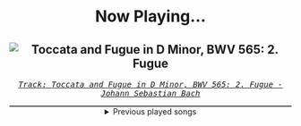 <div align="center"> 
<h1>Now Playing...</h1>

![Toccata and Fugue in D Minor, BWV 565: 2. Fugue](https://i.scdn.co/image/ab67616d00001e02fa04f339978dbdc9452fae10)
--
_<samp><a href="https://open.spotify.com/track/7zDrCKK7GUm2vh4LNmiTLn">Track: Toccata and Fugue in D Minor, BWV 565: 2. Fugue - Johann Sebastian Bach</a></samp>_

<div style="border: 1px #4B5054 solid"></div>
<details>
  <summary>
    Previous played songs
  </summary>
  <table>
    <thead>
      <tr>
        <th>
          Artist
        </th>
        <th>
          Song
        </th>
        <th>
          Link
        </th>
      </tr>
    </thead>
    <tbody>
      <tr><td>Johann Sebastian Bach</td><td>Toccata and Fugue in D Minor, BWV 565: 2. Fugue</td><td><a href="https://open.spotify.com/track/7zDrCKK7GUm2vh4LNmiTLn">https://open.spotify.com/track/7zDrCKK7GUm2vh4LNmiTLn</a></td></tr><tr><td>Dayseeker</td><td>The Color Black</td><td><a href="https://open.spotify.com/track/6sgIFZ2Ong8yhedF3Dg556">https://open.spotify.com/track/6sgIFZ2Ong8yhedF3Dg556</a></td></tr><tr><td>We Came As Romans</td><td>circling a dying sun</td><td><a href="https://open.spotify.com/track/4QvogtzlxW6W9GOJH90ms4">https://open.spotify.com/track/4QvogtzlxW6W9GOJH90ms4</a></td></tr><tr><td>Zero 9:36</td><td>Until The Day I</td><td><a href="https://open.spotify.com/track/4Zle9kZq00yrFs4DkYrOHV">https://open.spotify.com/track/4Zle9kZq00yrFs4DkYrOHV</a></td></tr><tr><td>Our Promise</td><td>Panic Waves</td><td><a href="https://open.spotify.com/track/2UE48m09FyDdc6Ot1sGKqS">https://open.spotify.com/track/2UE48m09FyDdc6Ot1sGKqS</a></td></tr><tr><td>The Devil Wears Prada</td><td>Salt (feat. Dayseeker)</td><td><a href="https://open.spotify.com/track/4giP4hSHWfO7LfvlG50Z44">https://open.spotify.com/track/4giP4hSHWfO7LfvlG50Z44</a></td></tr><tr><td>Dayseeker</td><td>Without Me</td><td><a href="https://open.spotify.com/track/7oGCVuPEyp6m6DhXkU5Pfs">https://open.spotify.com/track/7oGCVuPEyp6m6DhXkU5Pfs</a></td></tr><tr><td>Acres</td><td>Push Me Away (feat. Landon Tewers)</td><td><a href="https://open.spotify.com/track/2SOG2JS0yX7WTQuULoZMrn">https://open.spotify.com/track/2SOG2JS0yX7WTQuULoZMrn</a></td></tr><tr><td>Sleep Token</td><td>Caramel</td><td><a href="https://open.spotify.com/track/1QrbZhFYlViXd60g130vw1">https://open.spotify.com/track/1QrbZhFYlViXd60g130vw1</a></td></tr><tr><td>Unprocessed</td><td>Glass</td><td><a href="https://open.spotify.com/track/1nD9Av3y4mv2kcnByXSRtK">https://open.spotify.com/track/1nD9Av3y4mv2kcnByXSRtK</a></td></tr><tr><td>Fit For A King</td><td>No Tomorrow</td><td><a href="https://open.spotify.com/track/6O9B40beCsChWkckTRngIk">https://open.spotify.com/track/6O9B40beCsChWkckTRngIk</a></td></tr><tr><td>Dayseeker</td><td>Pale Moonlight</td><td><a href="https://open.spotify.com/track/1IQA1li1Io3D5WY6RNekD6">https://open.spotify.com/track/1IQA1li1Io3D5WY6RNekD6</a></td></tr><tr><td>Zero 9:36</td><td>I Felt It All</td><td><a href="https://open.spotify.com/track/1xeM3eoMaoNqh8oUAZTVZT">https://open.spotify.com/track/1xeM3eoMaoNqh8oUAZTVZT</a></td></tr><tr><td>Currents</td><td>Let Me Leave</td><td><a href="https://open.spotify.com/track/4xDcGgOzoQq5Jrfa2gkY03">https://open.spotify.com/track/4xDcGgOzoQq5Jrfa2gkY03</a></td></tr><tr><td>Memphis May Fire</td><td>Make Believe</td><td><a href="https://open.spotify.com/track/4ZwvTeIpKafwcNxQEsUm4D">https://open.spotify.com/track/4ZwvTeIpKafwcNxQEsUm4D</a></td></tr><tr><td>Dayseeker</td><td>Creature In The Black Night</td><td><a href="https://open.spotify.com/track/4kMBP4BSFB0vNYQDVGiJq6">https://open.spotify.com/track/4kMBP4BSFB0vNYQDVGiJq6</a></td></tr><tr><td>Nevertel</td><td>Some Things</td><td><a href="https://open.spotify.com/track/5YiZTYIfI5gdsL0evuC1nz">https://open.spotify.com/track/5YiZTYIfI5gdsL0evuC1nz</a></td></tr><tr><td>Motionless In White</td><td>Sign Of Life</td><td><a href="https://open.spotify.com/track/73QoCfWJJWbRYmm5nCH5Y2">https://open.spotify.com/track/73QoCfWJJWbRYmm5nCH5Y2</a></td></tr><tr><td>Acres</td><td>My Everything</td><td><a href="https://open.spotify.com/track/1Zsy3xy9TvYELEGg1js4yw">https://open.spotify.com/track/1Zsy3xy9TvYELEGg1js4yw</a></td></tr><tr><td>Architects</td><td>Blackhole</td><td><a href="https://open.spotify.com/track/04yjYHGB3aoyS3q7D7LiKy">https://open.spotify.com/track/04yjYHGB3aoyS3q7D7LiKy</a></td></tr>
    </tbody>
  </table>
</details>

</div>

